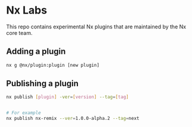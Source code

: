 # Nx Labs

This repo contains experimental Nx plugins that are maintained by the Nx core team.

## Adding a plugin

```bash
nx g @nx/plugin:plugin [new plugin]
```

## Publishing a plugin

```bash
nx publish [plugin] -ver=[version] --tag=[tag]


# For example
nx publish nx-remix --ver=1.0.0-alpha.2 --tag=next
```
